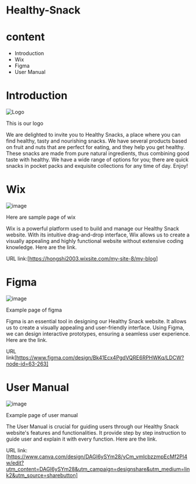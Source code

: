 # Healthy-Snack
<h1>content</h1> 
 <ul>
  <li>Introduction</li>
  <li>Wix</li>
  <li>Figma</li>
  <li>User Manual</li>
  </ul>
  
  # Introduction
![Logo](https://github.com/Jiazhen222/Healthy-Snack/assets/173336505/f967d01b-2696-46b4-87bc-068419612089) 

This is our logo

We are delighted to invite you to Healthy Snacks, a place where you can find healthy, tasty and nourishing snacks. We have several products based on fruit and nuts that are perfect for eating, and they help you get healthy. These snacks are made from pure natural ingredients, thus combining good taste with healthy. We have a wide range of options for you; there are quick snacks in pocket packs and exquisite collections for any time of day. Enjoy!

# Wix
![image](https://github.com/Jiazhen222/Healthy-Snack/assets/173336505/d8506916-1fb4-42db-bd00-14720aed67ef)

Here are sample page of wix

Wix is a powerful platform used to build and manage our Healthy Snack website. With its intuitive drag-and-drop interface, Wix allows us to create a visually appealing and highly functional website without extensive coding knowledge. Here are the link.

URL link:[https://hongshi2003.wixsite.com/my-site-8/my-blog]


# Figma

![image](https://github.com/Jiazhen222/snack/assets/173336505/d2c9c87c-a0a5-4c6e-bc27-b49ade3a51c3)

Example page of figma

Figma is an essential tool in designing our Healthy Snack website. It allows us to create a visually appealing and user-friendly interface. Using Figma, we can design interactive prototypes, ensuring a seamless user experience. Here are the link.

URL link[https://www.figma.com/design/Bk41Ecx4PgdVQRE6RPHWKq/LDCW?node-id=63-263]

# User Manual

![image](https://github.com/Jiazhen222/snack/assets/173336505/6433375c-8368-4903-8dd5-3320e3b1d4d4)

Example page of user manual

The User Manual is crucial for guiding users through our Healthy Snack website's features and functionalities. It provide step by step instruction to guide user and explain it with every function. Here are the link.

URL link:[https://www.canva.com/design/DAGI6ySYm28/yCm_vmIcbzzmpEcMf2Pl4w/edit?utm_content=DAGI6ySYm28&utm_campaign=designshare&utm_medium=link2&utm_source=sharebutton]
